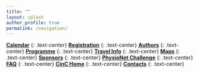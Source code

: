 ```yaml
---
title: ""
layout: splash
author_profile: true
permalink: /navigation/
---
```


<i class="fas fa-fw fa-calendar"></i>  **[Calendar](../dates/)**
{: .text-center}
<i class="fas fa-fw fa-registered"></i>  **[Registration](https://softconf.com/n/cinc2023/user/)**
{: .text-center}
<i class="fas fa-fw fa-user"></i>  **[Authors](../authors/)**
{: .text-center}
<i class="fas fa-fw fa-list"></i>  **[Programme](../programme/)**
{: .text-center}
<i class="fas fa-fw fa-globe-americas"></i>  **[Travel Info](../travel/)**
{: .text-center}
<i class="fas fa-fw fa-map"></i>  **[Maps](../map/)**
{: .text-center}
<i class="fas fa-fw fa-money-bill"></i>  **[Sponsors](../sponsors/)**
{: .text-center}
<i class="fas fa-fw fa-puzzle-piece"></i>  **[PhysioNet Challenge](../challenge/)**
{: .text-center}
<i class="fas fa-fw fa-question"></i>  **[FAQ](../faq/)**
{: .text-center}
<i class="fas fa-fw fa-heartbeat"></i>  **[CinC Home](https://cinc.org/)**
{: .text-center}
<i class="fas fa-fw fa-envelope"></i>  **[Contacts](../contact/)**
{: .text-center}


